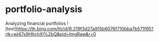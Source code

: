 # portfolio-analysis
Analyzing financial portfolios
![text]https://th.bing.com/th/id/R.219f3d27a915b6076f710bba7b571f95?rik=wI47s9HhchXl%2bQ&pid=ImgRaw&r=0
